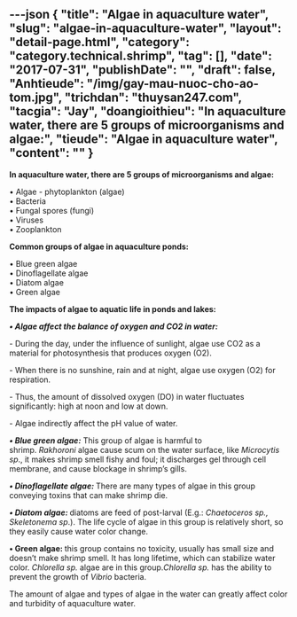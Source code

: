 ---json
{
    "title": "Algae in aquaculture water",
    "slug": "algae-in-aquaculture-water",
    "layout": "detail-page.html",
    "category": "category.technical.shrimp",
    "tag": [],
    "date": "2017-07-31",
    "publishDate": "",
    "draft": false,
    "Anhtieude": "/img/gay-mau-nuoc-cho-ao-tom.jpg",
    "trichdan": "thuysan247.com",
    "tacgia": "Jay",
    "doangioithieu": "In aquaculture water, there are 5 groups of microorganisms and algae:",
    "tieude": "Algae in aquaculture water",
    "__content__": ""
}
---
<p><span style="font-size:14px"><strong>In aquaculture water, there are 5 groups of microorganisms and algae:</strong></span></p>

<p><span style="font-size:14px">&bull; Algae - phytoplankton (algae)&nbsp;<br />
&bull; Bacteria&nbsp;<br />
&bull; Fungal spores (fungi)&nbsp;<br />
&bull; Viruses&nbsp;<br />
&bull; Zooplankton</span></p>

<p><span style="font-size:14px"><strong>Common groups of algae in aquaculture ponds:</strong></span></p>

<p><span style="font-size:14px">&bull; Blue green algae<br />
&bull; Dinoflagellate algae<br />
&bull; Diatom algae&nbsp;<br />
&bull; Green algae</span></p>

<p><span style="font-size:14px"><strong>The impacts of algae to aquatic life in ponds and lakes:</strong></span></p>

<p><span style="font-size:14px"><strong><em>&bull; Algae affect the balance of oxygen and CO2 in water:</em></strong></span></p>

<p><span style="font-size:14px">- During the day, under the influence of sunlight, algae use CO2 as a material for photosynthesis that produces oxygen (O2).</span></p>

<p><span style="font-size:14px">- When there is no sunshine, rain and at night, algae use oxygen (O2) for respiration.</span></p>

<p><span style="font-size:14px">- Thus, the amount of dissolved oxygen (DO) in water fluctuates significantly: high at noon and low at down.</span></p>

<p><span style="font-size:14px">- Algae indirectly affect the pH value of water.</span></p>

<p><span style="font-size:14px"><em><strong>&bull; Blue green algae:</strong></em>&nbsp;This group of algae is harmful to shrimp.&nbsp;<em>Rakhoroni</em>&nbsp;algae cause scum on the water surface, like&nbsp;<em>Microcytis sp</em>., it makes shrimp smell fishy and foul; it discharges gel through cell membrane, and cause blockage in shrimp&rsquo;s gills.</span></p>

<p><span style="font-size:14px"><em><strong>&bull; Dinoflagellate algae:&nbsp;</strong></em>There are many types of algae in this group conveying toxins that can make shrimp die.</span></p>

<p><span style="font-size:14px"><em><strong>&bull; Diatom algae:&nbsp;</strong></em>diatoms are feed of post-larval (E.g.:&nbsp;<em>Chaetoceros sp., Skeletonema sp</em>.). The life cycle of algae in this group is relatively short, so they easily cause water color change.</span></p>

<p><span style="font-size:14px"><strong>&bull; Green algae:&nbsp;</strong>this group contains no toxicity, usually has small size and doesn&rsquo;t make shrimp smell. It has long lifetime, which can stabilize water color.&nbsp;<em>Chlorella sp.</em>&nbsp;algae are in this group.<em>Chlorella sp.</em>&nbsp;has the ability to prevent the growth of&nbsp;<em>Vibrio</em>&nbsp;bacteria.</span></p>

<p><span style="font-size:14px">The amount of algae and types of algae in the water can greatly affect color and turbidity of aquaculture water.</span></p>
